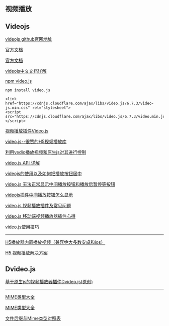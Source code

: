 视频播放
--------------------


Videojs
---
[videojs github官网地址](https://github.com/videojs/video.js)  

[官方文档](https://docs.videojs.com/)  

[官方文档](https://docs.videojs.com/docs/)  

[videojs中文文档详解](https://blog.csdn.net/a0405221/article/details/80923090)  

[npm video.js](https://www.npmjs.com/package/video.js)  
~~~
npm install video.js

<link href="https://cdnjs.cloudflare.com/ajax/libs/video.js/6.7.3/video-js.min.css" rel="stylesheet">
<script src="https://cdnjs.cloudflare.com/ajax/libs/video.js/6.7.3/video.min.js"></script>
~~~

[视频播放插件Video.js](http://www.jq22.com/jquery-info404)  

[video.js--很赞的H5视频播放库](https://www.cnblogs.com/stoneniqiu/p/5807568.html)  

[利用vedio播放视频和原生js对其进行控制](https://blog.csdn.net/m0_37568521/article/details/74080210)  

[video.js API 详解](https://blog.csdn.net/zh_rey/article/details/78215968)  

[videojs的使用以及如何把播放按钮居中](https://blog.csdn.net/zhoubing1217/article/details/52587863)  

[video.js 无法正常显示中间播放按钮和播放后暂停等按钮](https://zhidao.baidu.com/question/625821426966555364.html)  

[videojs插件中间播放按钮怎么显示](https://zhidao.baidu.com/question/2205799146677833988.html)  

[video.js 视频播放插件及常见问题](https://blog.csdn.net/Zhang_314/article/details/71319816)  

[video.js 移动端视频播放器插件心得](https://blog.csdn.net/HoneyYZY/article/details/80675250)  

[video.js使用技巧](https://www.awaimai.com/2053.html)  

--------------

[H5播放器内置播放视频（兼容绝大多数安卓和ios）](https://blog.csdn.net/u012454084/article/details/77333968)  

[H5 视频播放解决方案](https://segmentfault.com/a/1190000010377156)  

Dvideo.js
---

[基于原生js的视频播放器插件Dvideo.js(原创)](http://www.jq22.com/jquery-info18287)  

-------------------------

[MIME类型大全](https://www.cnblogs.com/TBW-Superhero/p/5945469.html)  

[MIME类型大全](https://blog.csdn.net/u013089311/article/details/53695212)  

[文件后缀与Mime类型对照表](https://blog.csdn.net/q343509740/article/details/79616603)  

